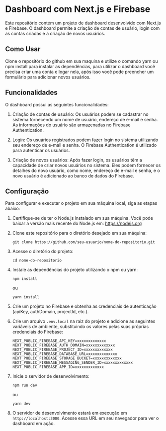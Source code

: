 # Dashboard com Next.js e Firebase

Este repositório contém um projeto de dashboard desenvolvido com Next.js e Firebase. O dashboard permite a criação de contas de usuário, login com as contas criadas e a criação de novos usuários.

## Como Usar

Clone o repositório do github em sua maquina e utilize o comando yarn ou npm install para instalar as dependências, para utilizar o dashboard você precisa criar uma conta e logar nela, após isso você pode preencher um formulário para adicionar novos usuários.

## Funcionalidades

O dashboard possui as seguintes funcionalidades:

1. Criação de contas de usuário: Os usuários podem se cadastrar no sistema fornecendo um nome de usuário, endereço de e-mail e senha. As informações do usuário são armazenadas no Firebase Authentication.

2. Login: Os usuários registrados podem fazer login no sistema utilizando seu endereço de e-mail e senha. O Firebase Authentication é utilizado para autenticar os usuários.

3. Criação de novos usuários: Após fazer login, os usuários têm a capacidade de criar novos usuários no sistema. Eles podem fornecer os detalhes do novo usuário, como nome, endereço de e-mail e senha, e o novo usuário é adicionado ao banco de dados do Firebase.

## Configuração

Para configurar e executar o projeto em sua máquina local, siga as etapas abaixo:

1. Certifique-se de ter o Node.js instalado em sua máquina. Você pode baixar a versão mais recente do Node.js em: https://nodejs.org

2. Clone este repositório para o diretório desejado em sua máquina:

   ```
   git clone https://github.com/seu-usuario/nome-do-repositorio.git
   ```

3. Acesse o diretório do projeto:

   ```
   cd nome-do-repositorio
   ```

4. Instale as dependências do projeto utilizando o npm ou yarn:

   ```
   npm install
   ```

   ou

   ```
   yarn install
   ```

5. Crie um projeto no Firebase e obtenha as credenciais de autenticação (apiKey, authDomain, projectId, etc.).

6. Crie um arquivo `.env.local` na raiz do projeto e adicione as seguintes variáveis de ambiente, substituindo os valores pelas suas próprias credenciais do Firebase:

   ```
   NEXT_PUBLIC_FIREBASE_API_KEY=xxxxxxxxxxxxx
   NEXT_PUBLIC_FIREBASE_AUTH_DOMAIN=xxxxxxxxxxxxx
   NEXT_PUBLIC_FIREBASE_PROJECT_ID=xxxxxxxxxxxxx
   NEXT_PUBLIC_FIREBASE_DATABASE_URL=xxxxxxxxxxxxx
   NEXT_PUBLIC_FIREBASE_STORAGE_BUCKET=xxxxxxxxxxxxx
   NEXT_PUBLIC_FIREBASE_MESSAGING_SENDER_ID=xxxxxxxxxxxxx
   NEXT_PUBLIC_FIREBASE_APP_ID=xxxxxxxxxxxxx
   ```

7. Inicie o servidor de desenvolvimento:

   ```
   npm run dev
   ```

   ou

   ```
   yarn dev
   ```

8. O servidor de desenvolvimento estará em execução em `http://localhost:3000`. Acesse essa URL em seu navegador para ver o dashboard em ação.
